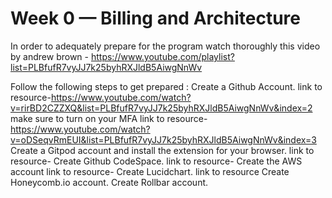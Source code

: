 # Week 0 — Billing and Architecture
In order to adequately prepare for the program
watch thoroughly this video by andrew brown - https://www.youtube.com/playlist?list=PLBfufR7vyJJ7k25byhRXJldB5AiwgNnWv

Follow the following steps to get prepared :
Create a Github Account. 
link to resource-https://www.youtube.com/watch?v=rirBD2CZZXQ&list=PLBfufR7vyJJ7k25byhRXJldB5AiwgNnWv&index=2
make sure to turn on your MFA
link to resource-https://www.youtube.com/watch?v=oDSeqvRmEUI&list=PLBfufR7vyJJ7k25byhRXJldB5AiwgNnWv&index=3
Create a Gitpod account and install the extension for your browser.
link to resource-
Create Github CodeSpace.
link to resource-
Create the AWS account 
link to resource-
Create Lucidchart. 
link to resource 
Create Honeycomb.io account.
Create Rollbar account.

